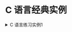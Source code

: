 <!--
  - File Name README.md
  - Version 1.0
  - Author aaron
  - Email wzj020109@163.com
  - Created Time 2022-01-04
-->


# C 语言经典实例

<details>
<summary>C 语言练习实例1</summary>
***题目:*** 有1、2、3、4个数字，能组成多少个互不相同且无重复数字的三位数？都是多少？ <br>
***程序分析:*** 可填在百位、十位、个位的数字都是1、2、3、4。组成所有的排列后再去 掉不满足条件的排列.
</details>
